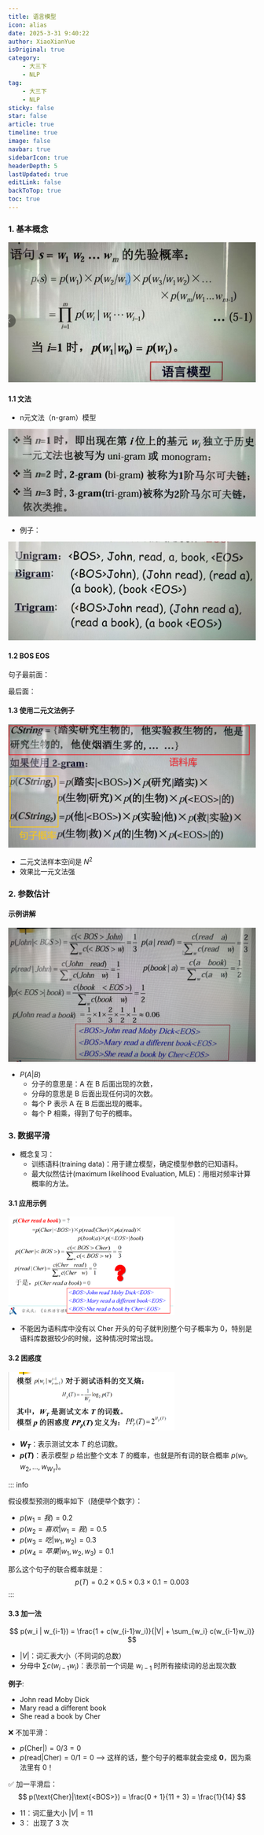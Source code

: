 ```yaml
---
title: 语言模型
icon: alias
date: 2025-3-31 9:40:22
author: XiaoXianYue
isOriginal: true
category: 
    - 大三下
    - NLP
tag:
    - 大三下
    - NLP
sticky: false
star: false
article: true
timeline: true
image: false
navbar: true
sidebarIcon: true
headerDepth: 5
lastUpdated: true
editLink: false
backToTop: true
toc: true
---
```


### 1. 基本概念

<img src="./04.assets/image-20250331094141500.png" alt="image-20250331094141500" style="zoom: 50%;" />

#### 1.1 文法

- n元文法（n-gram）模型

<img src="./04.assets/image-20250331094257586.png" alt="image-20250331094257586" style="zoom:50%;" />

- 例子：

<img src="./04.assets/image-20250331094431312.png" alt="image-20250331094431312" style="zoom:50%;" />

#### 1.2 BOS EOS

句子最前面：<BOS> 

最后面：<EOS>



#### 1.3 使用二元文法例子

![image-20250331094603921](./04.assets/image-20250331094603921.png)

- 二元文法样本空间是 $N^2$
- 效果比一元文法强





### 2. 参数估计

#### 示例讲解

![image-20250331095009414](./04.assets/image-20250331095009414.png)

- $P(A|B)$ 
    - 分子的意思是：A 在 B 后面出现的次数，
    - 分母的意思是 B 后面出现任何词的次数。
    - 每个 P 表示 A 在 B 后面出现的概率。
    - 每个 P 相乘，得到了句子的概率。



### 3. 数据平滑

- 概念复习：
    - 训练语料(training data)：用于建立模型，确定模型参数的已知语料。
    - 最大似然估计(maximum likelihood Evaluation, MLE)：用相对频率计算概率的方法。

#### 3.1 应用示例

<img src="./04.assets/image-20250331102328604.png" alt="image-20250331102328604" style="zoom: 33%;" />

- 不能因为语料库中没有以 Cher 开头的句子就判别整个句子概率为 0，特别是语料库数据较少的时候，这种情况时常出现。

#### 3.2 困惑度

<img src="./04.assets/image-20250331103838830.png" alt="image-20250331103838830" style="zoom: 33%;" />

- **$W_T$**：表示测试文本 $T$ 的总词数。
- **$p(T)$**：表示模型 $p$ 给出整个文本 $T$ 的概率，也就是所有词的联合概率 $p(w_1, w_2, ..., w_{W_T})$。

::: info

假设模型预测的概率如下（随便举个数字）：

- $p(w_1 = 我) = 0.2$
- $p(w_2 = 喜欢 | w_1 = 我) = 0.5$
- $p(w_3 = 吃 | w_1, w_2) = 0.3$
- $p(w_4 = 苹果 | w_1, w_2, w_3) = 0.1$

那么这个句子的联合概率就是：
$$
p(T) = 0.2 \times 0.5 \times 0.3 \times 0.1 = 0.003
$$
:::



#### 3.3 加一法

$$
p(w_i | w_{i-1}) = \frac{1 + c(w_{i-1}w_i)}{|V| + \sum_{w_i} c(w_{i-1}w_i)}
$$

- $|V|$：词汇表大小（不同词的总数）
- 分母中 $\sum c(w_{i-1}w_i)$：表示前一个词是 $w_{i-1}$ 时所有接续词的总出现次数



**例子**:

- <BOS> John read Moby Dick <EOS>
- <BOS> Mary read a different book <EOS>
- <BOS> She read a book by Cher <EOS>

❌ 不加平滑：

- $p(\text{Cher} | \text{}) = 0/3 = 0$
- $p(\text{read} | \text{Cher}) = 0/1 = 0$
     ——> 这样的话，整个句子的概率就会变成 **0**，因为乘法里有 0！

✅ 加一平滑后：
$$
p(\text{Cher}|\text{<BOS>}) = \frac{0 + 1}{11 + 3} = \frac{1}{14}
$$

- $11$：词汇量大小 $|V| = 11$
- $3$：<BOS> 出现了 3 次
